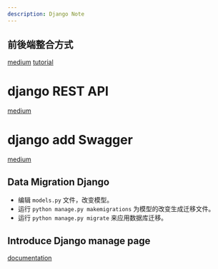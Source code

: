 ```yaml
---
description: Django Note
---
```

## 前後端整合方式
[medium](https://medium.com/georges-note-idea/full-stack-django-and-react-js-%E6%95%B4%E5%90%88-587b9b9cd0b2)
[tutorial](https://www.dhiwise.com/post/integrating-react-with-django-made-easy)

# django REST API
[medium](https://zoejoyuliao.medium.com/%E7%94%A8-django-rest-framework-%E6%92%B0%E5%AF%AB-restful-api-%E4%B8%A6%E7%94%9F%E6%88%90-swagger-%E6%96%87%E6%AA%94-7cbef7c8e8d6)

# django add Swagger
[medium](https://zoejoyuliao.medium.com/%E7%94%A8-django-rest-framework-%E6%92%B0%E5%AF%AB-restful-api-%E4%B8%A6%E7%94%9F%E6%88%90-swagger-%E6%96%87%E6%AA%94-%E4%B8%8B-%E7%94%9F%E6%88%90-swagger-%E6%96%87%E6%AA%94-60c45e04afa8)

## Data Migration Django

 - 编辑 `models.py` 文件，改变模型。
 - 运行 `python manage.py makemigrations` 为模型的改变生成迁移文件。
 - 运行 `python manage.py migrate` 来应用数据库迁移。

## Introduce Django manage page
[documentation](https://docs.djangoproject.com/zh-hans/5.1/intro/tutorial02/#introducing-the-django-admin)